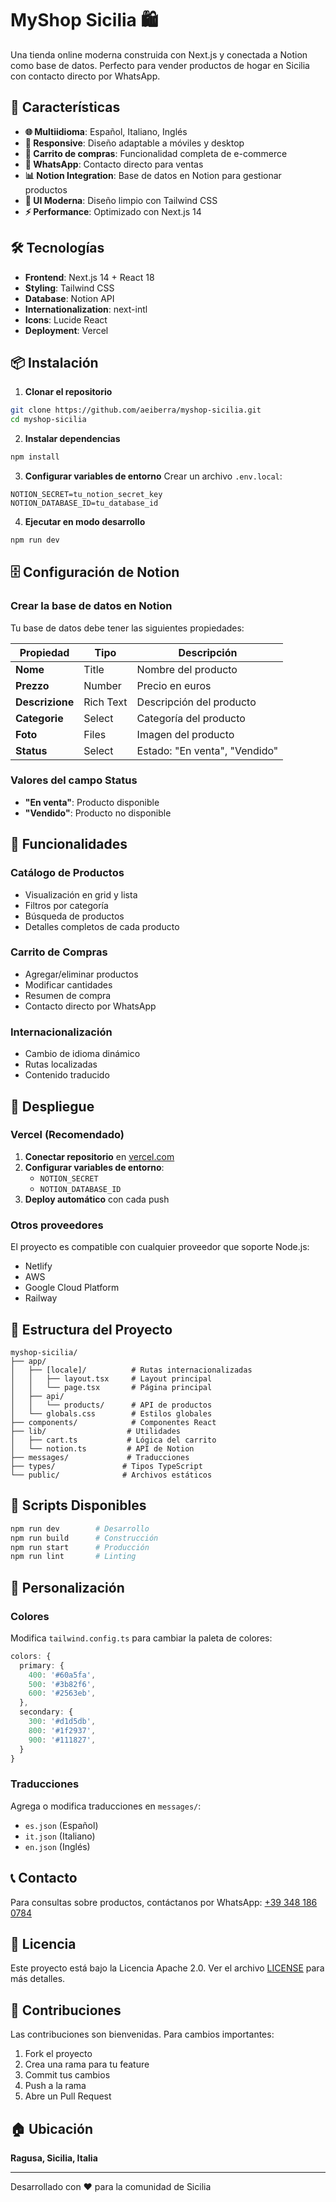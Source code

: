 # MyShop Sicilia 🛍️

Una tienda online moderna construida con Next.js y conectada a Notion como base de datos. Perfecto para vender productos de hogar en Sicilia con contacto directo por WhatsApp.

## 🚀 Características

- **🌐 Multiidioma**: Español, Italiano, Inglés
- **📱 Responsive**: Diseño adaptable a móviles y desktop
- **🛒 Carrito de compras**: Funcionalidad completa de e-commerce
- **💬 WhatsApp**: Contacto directo para ventas
- **📊 Notion Integration**: Base de datos en Notion para gestionar productos
- **🎨 UI Moderna**: Diseño limpio con Tailwind CSS
- **⚡ Performance**: Optimizado con Next.js 14

## 🛠️ Tecnologías

- **Frontend**: Next.js 14 + React 18
- **Styling**: Tailwind CSS
- **Database**: Notion API
- **Internationalization**: next-intl
- **Icons**: Lucide React
- **Deployment**: Vercel

## 📦 Instalación

1. **Clonar el repositorio**
```bash
git clone https://github.com/aeiberra/myshop-sicilia.git
cd myshop-sicilia
```

2. **Instalar dependencias**
```bash
npm install
```

3. **Configurar variables de entorno**
Crear un archivo `.env.local`:
```env
NOTION_SECRET=tu_notion_secret_key
NOTION_DATABASE_ID=tu_database_id
```

4. **Ejecutar en modo desarrollo**
```bash
npm run dev
```

## 🗄️ Configuración de Notion

### Crear la base de datos en Notion

Tu base de datos debe tener las siguientes propiedades:

| Propiedad | Tipo | Descripción |
|-----------|------|-------------|
| **Nome** | Title | Nombre del producto |
| **Prezzo** | Number | Precio en euros |
| **Descrizione** | Rich Text | Descripción del producto |
| **Categorie** | Select | Categoría del producto |
| **Foto** | Files | Imagen del producto |
| **Status** | Select | Estado: "En venta", "Vendido" |

### Valores del campo Status

- **"En venta"**: Producto disponible
- **"Vendido"**: Producto no disponible

## 🎯 Funcionalidades

### Catálogo de Productos
- Visualización en grid y lista
- Filtros por categoría
- Búsqueda de productos
- Detalles completos de cada producto

### Carrito de Compras
- Agregar/eliminar productos
- Modificar cantidades
- Resumen de compra
- Contacto directo por WhatsApp

### Internacionalización
- Cambio de idioma dinámico
- Rutas localizadas
- Contenido traducido

## 🚀 Despliegue

### Vercel (Recomendado)

1. **Conectar repositorio** en [vercel.com](https://vercel.com)
2. **Configurar variables de entorno**:
   - `NOTION_SECRET`
   - `NOTION_DATABASE_ID`
3. **Deploy automático** con cada push

### Otros proveedores

El proyecto es compatible con cualquier proveedor que soporte Node.js:
- Netlify
- AWS
- Google Cloud Platform
- Railway

## 📁 Estructura del Proyecto

```
myshop-sicilia/
├── app/
│   ├── [locale]/          # Rutas internacionalizadas
│   │   ├── layout.tsx     # Layout principal
│   │   └── page.tsx       # Página principal
│   ├── api/
│   │   └── products/      # API de productos
│   └── globals.css        # Estilos globales
├── components/            # Componentes React
├── lib/                  # Utilidades
│   ├── cart.ts           # Lógica del carrito
│   └── notion.ts         # API de Notion
├── messages/             # Traducciones
├── types/               # Tipos TypeScript
└── public/              # Archivos estáticos
```

## 🔧 Scripts Disponibles

```bash
npm run dev        # Desarrollo
npm run build      # Construcción
npm run start      # Producción
npm run lint       # Linting
```

## 🎨 Personalización

### Colores
Modifica `tailwind.config.ts` para cambiar la paleta de colores:

```typescript
colors: {
  primary: {
    400: '#60a5fa',
    500: '#3b82f6',
    600: '#2563eb',
  },
  secondary: {
    300: '#d1d5db',
    800: '#1f2937',
    900: '#111827',
  }
}
```

### Traducciones
Agrega o modifica traducciones en `messages/`:
- `es.json` (Español)
- `it.json` (Italiano)
- `en.json` (Inglés)

## 📞 Contacto

Para consultas sobre productos, contáctanos por WhatsApp: [+39 348 186 0784](https://wa.me/393481860784)

## 📄 Licencia

Este proyecto está bajo la Licencia Apache 2.0. Ver el archivo [LICENSE](LICENSE) para más detalles.

## 🤝 Contribuciones

Las contribuciones son bienvenidas. Para cambios importantes:

1. Fork el proyecto
2. Crea una rama para tu feature
3. Commit tus cambios
4. Push a la rama
5. Abre un Pull Request

## 🏠 Ubicación

**Ragusa, Sicilia, Italia**

---

Desarrollado con ❤️ para la comunidad de Sicilia 